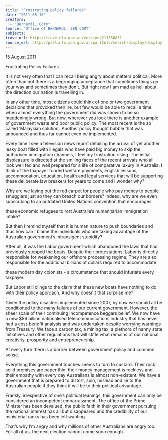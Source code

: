```yaml
---
title: "Frustrating policy failures"
date: "2011-08-15"
creators:
  - "Bernardi, Cory"
source: "Office of BERNARDI, SEN CORY"
subjects:
trove_url: http://trove.nla.gov.au/version/211358851
source_url: http://parlinfo.aph.gov.au/parlInfo/search/display/display.w3p;query=Id%3A%22media/pressrel/1095205%22
---
```


 15 August 2011 

 Frustrating Policy Failures 

 It is not very often that I can recall being angry about  matters political. More often than not there is a begrudging acceptance  that sometimes things go your way and sometimes they don’t. But right  now I am mad as hell about the direction our nation is travelling in. 

 In any other time, most citizens could think of one or two government  decisions that provoked their ire, but few would be able to recall a time  when almost everything the government did was shown to be so  maddeningly wrong. But now, wherever you look there is another  example of government waste and poor public policy.  The most recent is  the so called ‘Malaysian solution’. Another policy thought bubble that was  announced and thus far cannot even be implemented. 

 Every time I see a television news report detailing the arrival of yet  another leaky boat filled with illegals who have paid big money to skip the  authorised immigration channels, I feel my frustration rising. The initial  displeasure is directed at the smiling faces of the recent arrivals who all  look well fed and well prepared for a life of comparative luxury in  Australia. I think of the taxpayer funded welfare payments, English  lessons, accommodation, education, health and legal services that will be  supporting these deliberate law breakers for years to come and I wonder  why? 

 Why are we laying out the red carpet for people who pay money to people  smugglers just so they can breach our borders? Indeed, why are we even  subscribing to an outdated United Nations convention that encourages 

 these economic refugees to rort Australia’s humanitarian immigration  intake? 

 But then I remind myself that it is human nature to push boundaries and  thus how can I blame the individuals who are taking advantage of the  Australian government’s intransigent stupidity? 

 After all, it was the Labor government which abandoned the laws that had  previously stopped the boats. Despite their protestations, Labor is directly  responsible for weakening our offshore processing regime. They are also  responsible for the additional billions of dollars required to accommodate 

 these modern day colonists - a circumstance that should infuriate every  taxpayer. 

 But Labor still clings to the claim that these new boats have nothing to do  with their policy approach. And why doesn’t that surprise me? 

 Given the policy disasters implemented since 2007, by now we should all  be conditioned to the many failures of our current government. However,  the sheer scale of their continuing incompetence beggars belief. We now  have a new $56 billion nationalised telecommunications industry that has  never had a cost-benefit analysis and was undertaken despite worrying  warnings from Treasury. We face a carbon tax, a mining tax, a plethora of  nanny state initiatives and other regulations that will stifle what remains  of our national creativity, prosperity and entrepreneurship.  

 At every turn there is a barrier between government policy and common  sense. 

 Everything this government touches seems to turn to custard. Their rock  solid promises are paper thin, their money management is reckless and  their empathy with every day Australians is almost non-existent. We have  a government that is prepared to distort, spin, mislead and lie to the  Australian people if they think it will be to their political advantage. 

 Frankly, irrespective of one’s political leanings, this government can only  be considered an incompetent embarrassment. The office of the Prime  Minister has been devalued, the public faith in their government pursuing  the national interest has all but disappeared and the credibility of our  ministerial ranks has been left wanting. 

 That’s why I’m angry and why millions of other Australians are angry too.   For all of us, the next election cannot come soon enough 

  

